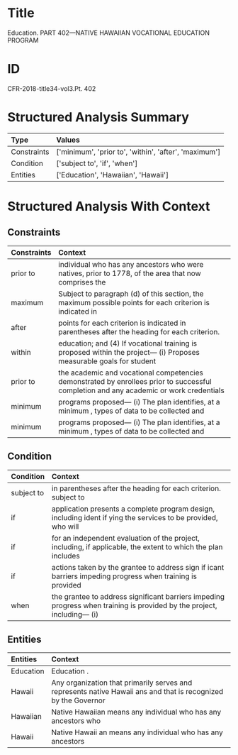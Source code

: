 # Title

 Education. PART 402—NATIVE HAWAIIAN VOCATIONAL EDUCATION PROGRAM


# ID

 CFR-2018-title34-vol3.Pt. 402


# Structured Analysis Summary

| Type        | Values                                                |
|:------------|:------------------------------------------------------|
| Constraints | ['minimum', 'prior to', 'within', 'after', 'maximum'] |
| Condition   | ['subject to', 'if', 'when']                          |
| Entities    | ['Education', 'Hawaiian', 'Hawaii']                   |


# Structured Analysis With Context

 


## Constraints

| Constraints   | Context                                                                                                                                |
|:--------------|:---------------------------------------------------------------------------------------------------------------------------------------|
| prior to      | individual who has any ancestors who were natives, prior to 1778, of the area that now comprises the                                   |
| maximum       | Subject to paragraph (d) of this section, the maximum possible points for each criterion is indicated in                               |
| after         | points for each criterion is indicated in parentheses after  the heading for each criterion.                                           |
| within        | education; and (4) If vocational training is proposed within the project&#8212; (i) Proposes measurable goals for student              |
| prior to      | the academic and vocational competencies demonstrated by enrollees prior to successful completion and any academic or work credentials |
| minimum       | programs proposed&#8212; (i) The plan identifies, at a minimum , types of data to be collected and                                     |
| minimum       | programs proposed&#8212; (i) The plan identifies, at a minimum , types of data to be collected and                                     |


## Condition

| Condition   | Context                                                                                                                      |
|:------------|:-----------------------------------------------------------------------------------------------------------------------------|
| subject to  | in parentheses after the heading for each criterion. subject to                                                              |
| if          | application presents a complete program design, including ident if ying the services to be provided, who will                |
| if          | for an independent evaluation of the project, including, if applicable, the extent to which the plan includes                |
| if          | actions taken by the grantee to address sign if icant barriers impeding progress when training is provided                   |
| when        | the grantee to address significant barriers impeding progress when training is provided by the project, including&#8212; (i) |


## Entities

| Entities   | Context                                                                                                         |
|:-----------|:----------------------------------------------------------------------------------------------------------------|
| Education  | Education .                                                                                                     |
| Hawaii     | Any organization that primarily serves and represents native  Hawaii ans and that is recognized by the Governor |
| Hawaiian   | Native  Hawaiian means any individual who has any ancestors who                                                 |
| Hawaii     | Native  Hawaii an means any individual who has any ancestors                                                    |


